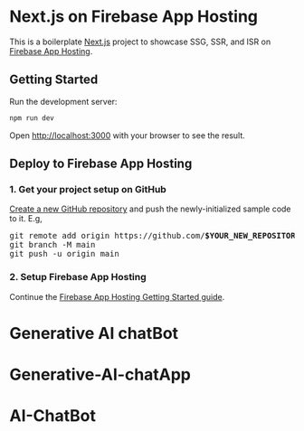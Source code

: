 # Next.js on Firebase App Hosting

This is a boilerplate [Next.js](https://nextjs.org/) project to showcase SSG, SSR, and ISR on [Firebase App Hosting](https://firebase.google.com/docs/app-hosting).

## Getting Started

Run the development server:

```bash
npm run dev
```

Open [http://localhost:3000](http://localhost:3000) with your browser to see the result.

## Deploy to Firebase App Hosting

### 1. Get your project setup on GitHub

[Create a new GitHub repository](https://docs.github.com/en/repositories/creating-and-managing-repositories/creating-a-new-repository) and push the newly-initialized sample code to it. E.g,

<pre>
git remote add origin https://github.com/<b>$YOUR_NEW_REPOSITORY</b>.git
git branch -M main
git push -u origin main
</pre>

### 2. Setup Firebase App Hosting

Continue the [Firebase App Hosting Getting Started guide](https://firebase.google.com/docs/app-hosting/get-started#step-1:).
# Generative AI chatBot
# Generative-AI-chatApp
# AI-ChatBot

